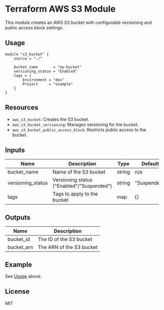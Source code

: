 # Terraform AWS S3 Module

This module creates an AWS S3 bucket with configurable versioning and public access block settings.

## Usage

```hcl
module "s3_bucket" {
    source = "./"

    bucket_name       = "my-bucket"
    versioning_status = "Enabled"
    tags = {
        Environment = "dev"
        Project     = "example"
    }
}
```

## Resources

- `aws_s3_bucket`: Creates the S3 bucket.
- `aws_s3_bucket_versioning`: Manages versioning for the bucket.
- `aws_s3_bucket_public_access_block`: Restricts public access to the bucket.

## Inputs

| Name              | Description                        | Type   | Default | Required |
|-------------------|------------------------------------|--------|---------|----------|
| bucket_name       | Name of the S3 bucket              | string | n/a     | yes      |
| versioning_status | Versioning status ("Enabled"/"Suspended") | string | "Suspended" | no   |
| tags              | Tags to apply to the bucket        | map    | {}      | no       |

## Outputs

| Name        | Description                |
|-------------|----------------------------|
| bucket_id   | The ID of the S3 bucket    |
| bucket_arn  | The ARN of the S3 bucket   |

## Example

See [Usage](#usage) above.

## License

MIT